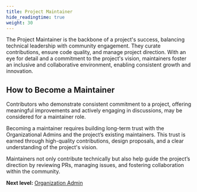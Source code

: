 ```yaml
---
title: Project Maintainer
hide_readingtime: true
weight: 30
---
```


The Project Maintainer is the backbone of a project's success, balancing technical leadership with community engagement. They curate contributions, ensure code quality, and manage project direction. With an eye for detail and a commitment to the project's vision, maintainers foster an inclusive and collaborative environment, enabling consistent growth and innovation.

## How to Become a Maintainer

Contributors who demonstrate consistent commitment to a project, offering meaningful improvements and actively engaging in discussions, may be considered for a maintainer role.

Becoming a maintainer requires building long-term trust with the Organizational Admins and the project’s existing maintainers. This trust is earned through high-quality contributions, design proposals, and a clear understanding of the project's vision.

Maintainers not only contribute technically but also help guide the project’s direction by reviewing PRs, managing issues, and fostering collaboration within the community.


**Next level:** [Organization Admin](./maintainer.md)